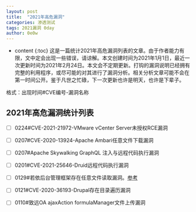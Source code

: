 ```yaml
---
layout: post
title:  "2021年高危漏洞"
categories: 渗透测试
tags: 2021漏洞 0day
author: 0e0w
---
```


* content
{:toc}
这是一篇统计2021年高危漏洞列表的文章。由于作者能力有限，文中定会出现一些错误，请谅解。本文创建时间为2021年1月1日，最近一次更新时间为2021年2月24日。本文会不定期更新。打钩的漏洞说明已经拥有完整的利用程序，或尽可能的对其进行了漏洞分析。相关分析文章可能不会在第一时间公开。鉴于凡世之忙碌，下一次更新也许是明天，也许是下辈子。

格式：出现时间#CVE编号-漏洞名称

## 2021年高危漏洞统计列表

- [ ] 0224#CVE-2021-21972-VMware vCenter Server未授权RCE漏洞
- [ ] 0207#CVE-2020-13924-Apache Ambari任意文件下载漏洞
- [ ] 0207#Apache Skywalking GraphQL 注入与远程代码执行漏洞
- [ ] 0201#CVE-2021-25646-Druid远程代码执行漏洞
- [ ] 0129#若依后台管理框架存在任意文件读取漏洞。[参考](https://gitee.com/y_project/RuoYi/issues/I25N4Y)
- [ ] 0121#CVE-2020-36193-Drupal存在目录遍历漏洞
- [ ] 0110#致远OA ajaxAction formulaManager文件上传漏洞


